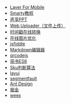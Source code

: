 - [Layer For Mobile](http://layer.layui.com/mobile/api.html)
- [Smarty教程](https://www.w3cschool.cn/smarty/smarty-comments.html)
- [声享PPT](https://ppt.baomitu.com/)
- [Web Uploader（文件上传）](http://fex.baidu.com/webuploader/getting-started.html)
- [时间戳在线转换](http://tool.chinaz.com/Tools/unixtime.aspx)
- [在线图片优化](http://optimizilla.com/zh/)
- [jsfiddle](https://jsfiddle.net/)
- [Markdown编辑器](https://www.zybuluo.com/mdeditor)
- [qrcodejs](https://davidshimjs.github.io/qrcodejs/)
- [简书ES6](https://www.jianshu.com/p/ebfeb687eb70)
- [Sku判断算法](https://keelii.github.io/2016/12/22/sku-multi-dimensional-attributes-state-algorithm/#%E9%97%AE%E9%A2%98%E6%8F%8F%E8%BF%B0)
- [layui](http://www.layui.com/doc/)
- [segmentfault](https://segmentfault.com/)
- [Ant Design](https://ant.design/docs/react/introduce-cn)
- [掘金](https://www.cqdev.vip/)
- [weex](http://weex.apache.org/cn/guide/)
[]()
[]()
[]()
[]()
[]()
[]()
[]()
[]()
[]()
